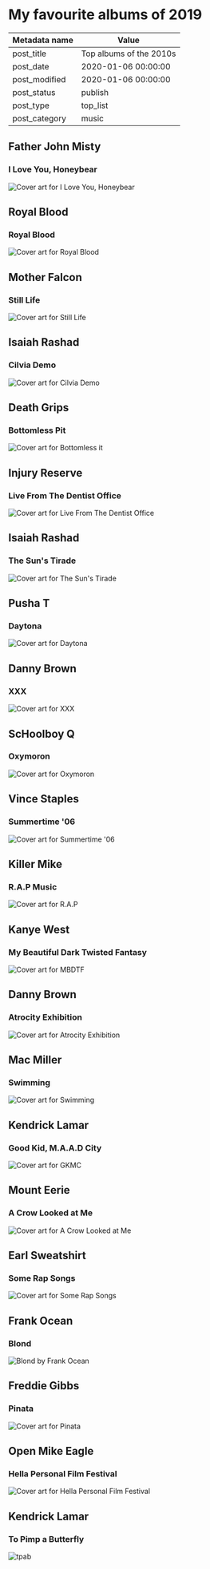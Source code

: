 # My favourite albums of 2019

| Metadata name | Value |
| --------- | ------ |
| post_title | Top albums of the 2010s |
| post_date | 2020-01-06 00:00:00 |
| post_modified | 2020-01-06 00:00:00 |
| post_status | publish |
| post_type | top_list |
| post_category | music |

## Father John Misty

### I Love You, Honeybear

![Cover art for I Love You, Honeybear](/blog-posts/images/albums/honeybear.jpg)

## Royal Blood

### Royal Blood

![Cover art for Royal Blood](/blog-posts/images/albums/royal-blood.jpg)

## Mother Falcon

### Still Life

![Cover art for Still Life](/blog-posts/images/albums/still-life.jpg)

## Isaiah Rashad

### Cilvia Demo

![Cover art for Cilvia Demo](/blog-posts/images/albums/cilvia.jpg)

## Death Grips

### Bottomless Pit

![Cover art for Bottomless it](/blog-posts/images/albums/bottomless.jpg)

## Injury Reserve

### Live From The Dentist Office

![Cover art for Live From The Dentist Office](/blog-posts/images/albums/live.jpg)

## Isaiah Rashad

### The Sun's Tirade

![Cover art for The Sun's Tirade](/blog-posts/images/albums/tirade.jpg)

## Pusha T

### Daytona

![Cover art for Daytona](/blog-posts/images/albums/daytona.jpg)

## Danny Brown

### XXX

![Cover art for XXX](/blog-posts/images/albums/xxx.jpg)

## ScHoolboy Q

### Oxymoron

![Cover art for Oxymoron](/blog-posts/images/albums/oxy.jpg)

## Vince Staples

### Summertime '06

![Cover art for Summertime '06](/blog-posts/images/albums/summertime.jpg)

## Killer Mike

### R.A.P Music

![Cover art for R.A.P](/blog-posts/images/albums/rap.jpg)

## Kanye West

### My Beautiful Dark Twisted Fantasy

![Cover art for MBDTF](/blog-posts/images/albums/mbdtf.jpg)

## Danny Brown

### Atrocity Exhibition

![Cover art for Atrocity Exhibition](/blog-posts/images/albums/atrocity.jpg)

## Mac Miller

### Swimming

![Cover art for Swimming](/blog-posts/images/albums/swimming.jpg)

## Kendrick Lamar

### Good Kid, M.A.A.D City

![Cover art for GKMC](/blog-posts/images/albums/gkmc.jpg)

## Mount Eerie

### A Crow Looked at Me

![Cover art for A Crow Looked at Me](/blog-posts/images/albums/a-crow.jpg)

## Earl Sweatshirt

### Some Rap Songs

![Cover art for Some Rap Songs](/blog-posts/images/albums/srs.jpg)

## Frank Ocean

### Blond

![Blond by Frank Ocean](/blog-posts/images/albums/blonde.jpg)

## Freddie Gibbs

### Pinata

![Cover art for Pinata](/blog-posts/images/albums/pinata.jpg)

## Open Mike Eagle

### Hella Personal Film Festival

![Cover art for Hella Personal Film Festival](/blog-posts/images/albums/hella-personal.jpg)

## Kendrick Lamar

### To Pimp a Butterfly

![tpab](/blog-posts/images/albums/tpab.jpg)
